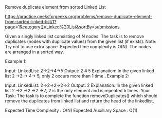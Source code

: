 Remove duplicate element from sorted Linked List

https://practice.geeksforgeeks.org/problems/remove-duplicate-element-from-sorted-linked-list/1?page=1&category[]=Linked%20List&sortBy=submissions

Given a singly linked list consisting of N nodes. The task is to remove duplicates (nodes with duplicate values) from the given list (if exists).
Note: Try not to use extra space. Expected time complexity is O(N). The nodes are arranged in a sorted way.

Example 1:

Input:
LinkedList: 2->2->4->5
Output: 2 4 5
Explanation: In the given linked list 
2 ->2 -> 4-> 5, only 2 occurs more 
than 1 time
.
Example 2:

Input:
LinkedList: 2->2->2->2->2
Output: 2
Explanation: In the given linked list 
2 ->2 ->2 ->2 ->2, 2 is the only element
and is repeated 5 times.
Your Task:
The task is to complete the function removeDuplicates() which should remove the duplicates from linked list and return the head of the linkedlist.

Expected Time Complexity : O(N)
Expected Auxilliary Space : O(1)
